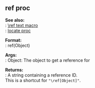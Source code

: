 ## ref proc    
**See also:**    
:   [\\ref text macro](/DM/text/macros/ref)    
:   [locate proc](/proc/locate)    
<!-- -->    
**Format:**    
:   ref(Object)    
<!-- -->    
**Args:**    
:   Object: The object to get a reference for    
<!-- -->    
**Returns:**    
:   A string containing a reference ID.    
This is a shortcut for `"\ref[Object]"`.  